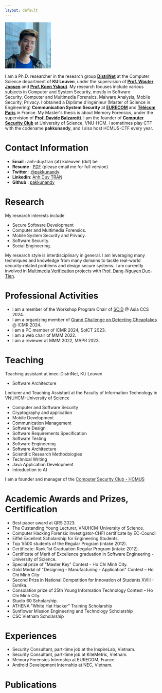 ```yaml
---
layout: default
---
```


<!-- ![Avatar](./assets/images/avatar.jpeg) -->
<img src="./assets/images/avatar.jpeg"  width="30%" height="20%">

<!-- I'm **Anh Duy TRAN (MSE, CHFI)**. I am a Master (MSE) in **Communication System Security** at [**EURECOM**](https://www.eurecom.fr/en) and [**Télécom Paris**](https://www.telecom-paris.fr/en/home) in France. My research focuses include many subjects in Computer and System Security, mostly in **Computer Forensics**, **Mobile System Security, Privacy** and **Software Security**. I work to help organizations to inspect digital evidence in the cyber-crime investigation process, to design secured systems and software.  -->

I am a Ph.D. researcher in the research group [**DistriNet**](https://distrinet.cs.kuleuven.be/) at the Computer Science department of **KU Leuven**, under the supervision of [**Prof. Wouter Joosen**](https://distrinet.cs.kuleuven.be/people/WouterJoosen) and [**Prof. Koen Yskout**](https://www.distrinet.cs.kuleuven.be/people/KoenYskout).
My research focuses include various subjects in Computer and System Security, mostly in Software Security, Computer and Multimedia Forensics, Malware Analysis, Mobile Security, Privacy.
I obtained a Diplôme d'ingénieur (Master of Science in Engineering) **Communication System Security** at [**EURECOM**](https://www.eurecom.fr/en) and [**Télécom Paris**](https://www.telecom-paris.fr/en/home) in France. My Master's thesis is about Memory Forensics, under the supervision of [**Prof. Davide Balzarotti**](http://s3.eurecom.fr/~balzarot/).
I am the founder of [**Computer Security Club**](https://www.facebook.com/hcmus.compsec.club) at University of Science, VNU-HCM. I sometimes play CTF with the codename **pakkunandy**, and I also host HCMUS-CTF every year.

<!---
I am currently involved in memory forensics research with Prof. [Davide Balzarotti](http://s3.eurecom.fr/~balzarot/). Besides, I am a lecturer and a researcher in Computer Security in [VNU-HCMUS](https://en.hcmus.edu.vn/). In my free time, I play CTF with [NOPS](http://www.s3.eurecom.fr/nops/index.html) team, EURECOM. 
-->

# Contact Information
* **Email**   : anh-duy.tran (at) kuleuven (dot) be
* **Resume**  : [PDF](./assets/pdf/Anh-Duy-Tran-CV.pdf) (please email me for full version)
* **Twitter** : [@pakkunandy](https://twitter.com/pakkunandy)
* **Linkedin**: [Anh Duy TRAN](https://www.linkedin.com/in/anh-duy-tran/)
* **Github**  : [pakkunandy](https://github.com/pakkunandy)

# Research
My research interests include

* Secure Software Development
* Computer and Multimedia Forensics.
* Mobile System Security and Privacy.
* Software Security.
* Social Engineering.

My research style is interdisciplinary in general. I am leveraging many techniques and knowledge from many domains to tackle real-world security-related problems and design secure systems. I am currently involved in [Multimedia Verification](https://github.com/fotoverifier/fotoverifier) projects with [Prof. Dang-Nguyen Duc-Tien](https://dnductien.github.io/). 

# Professional Activities
* I am a member of the Workshop Program Chair of [SCID](https://www.scid.tech/) @ Asia CCS 2024.
* I am a organizing member of [Grand Challenge on Detecting Cheapfakes](https://detecting-cheapfakes.github.io/icmr-2024.html) @ ICMR 2024.
* I am a PC member of ICMR 2024, SoICT 2023.
* I am a web chair of MMM 2022.
* I am a reviewer at MMM 2022, MAPR 2023.

# Teaching
Teaching assistant at imec-DistriNet, KU Leuven
* Software Architecture

Lecturer and Teaching Assistant at the Faculty of Information Technology in VNUHCM-University of Science
* Computer and Software Security
* Cryptography and application
* Mobile Development
* Communication Management
* Software Design
* Software Requirements Specification 
* Software Testing 
* Software Engineering
* Software Architecture
* Scientific Research Methodologies
* Technical Writing
* Java Application Development
* Introduction to AI

I am a founder and manager of the [Computer Security Club - HCMUS](https://www.facebook.com/hcmus.compsec.club)
# Academic Awards and Prizes, Certification
* Best paper award at QRS 2023.
* The Oustanding Young Lecturer, VNUHCM-University of Science.
* Computer Hacking Forensic Investigator-CHFI certificate by EC-Council 
* Eiffel Excellent Scholarship for Engineering Students.
* Top 1/500 students of the Regular Program (intake 2012).
* Certificate: Rank 1st Graduation Regular Program (intake 2012).
* Certificate of Merit of Excellence graduation in Software Engineering - University of Science.
* Special prize of "Master Key" Contest - Ho Chi Minh City.
* Gold Medal of "Designing - Manufacturing - Application" Contest – Ho Chi Minh City
* Second Prize in National Competition for Innovation of Students XVIII - Euréka.
* Consolation prize of 25th Young Information Technology Contest – Ho Chi Minh City.
* Studio 60 Scholarship.
* ATHENA "White Hat Hacker" Training Scholarship
* Sunflower Mission Engineering and Technology Scholarship
* CSC Vietnam Scholarship

# Experiences
* Security Consultant, part-time job at the InspireLab, Vietnam.
* Security Consultant, part-time job at KiteMetric, Vietnam.
* Memory Forensics Internship at EURECOM, France.
* Android Development Internship at NEC, Vietnam.

# Publications

<script src="https://bibbase.org/show?bib=https://dblp.org/pid/306/0533.bib&jsonp=1"></script>
